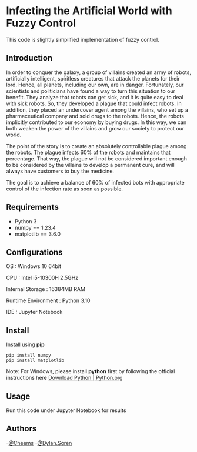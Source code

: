 # Infecting the Artificial World with Fuzzy Control

This code is slightly simplified implementation of fuzzy control.

## Introduction

In order to conquer the galaxy, a group of villains created an army of robots, artificially intelligent, spiritless creatures that attack the planets for their lord. Hence, all planets, including our own, are in danger. Fortunately, our scientists and politicians have found a way to turn this situation to our benefit. They analyze that robots can get sick, and it is quite easy to deal with sick robots. So, they developed a plague that could infect robots. In addition, they placed an undercover agent among the villains, who set up a pharmaceutical company and sold drugs to the robots. Hence, the robots implicitly contributed to our economy by buying drugs. In this way, we can both weaken the power of the villains and grow our society to protect our world.

The point of the story is to create an absolutely controllable plague among the robots. The plague infects 60% of the robots and maintains that percentage. That way, the plague will not be considered important enough to be considered by the villains to develop a permanent cure, and will always have customers to buy the medicine.

The goal is to achieve a balance of 60% of infected bots with appropriate control of the infection rate as soon as possible.

## Requirements

- Python 3
- numpy == 1.23.4
- matplotlib == 3.6.0

## Configurations

OS : Windows 10 64bit

CPU : Intel i5-10300H 2.5GHz

Internal Storage : 16384MB RAM

Runtime Environment : Python 3.10

IDE : Jupyter Notebook

## Install

Install using **pip**

```
pip install numpy
pip install matplotlib
```

Note: For Windows, please install **python** first by following the official instructions here [Download Python | Python.org](https://www.python.org/downloads/)

## Usage

Run this code under Jupyter Notebook for results

## Authors

-[@Cheems](https://github.com/43254022km)
-[@Dylan.Soren](https://github.com/CessyJ)
